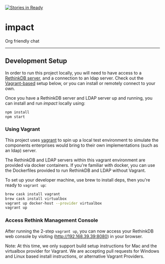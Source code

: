 [![Stories in Ready](https://badge.waffle.io/HackerHappyHour/impact.png?label=ready&title=Ready)](https://waffle.io/HackerHappyHour/impact)
# impact

Org friendly chat

***

## Development Setup

In order to run this project locally, you will need to have access to a [RethinkDB server][rethink],
and a connection to an ldap server. Check out the [Vagrant-based](#using-vagrant) setup below,
or you can install or remotely connect to your own.

Once you have a RethinkDB server and LDAP server up and running, you can install
and run *impact* locally using:

```bash
npm install
npm start
```

### Using Vagrant

This project uses [vagrant](http://vagrantup.com) to spin up a local test environment to simulate the
components enterprises would bring to their own implementations (such as an ldap)
server.

The RethinkDB and LDAP servers within this vagrant environment are provided
via docker containers. If you're familiar with docker, you can use the Dockerfiles
provided to run RethinkDB and LDAP without Vagrant.

To set up your developer machine, use brew to install deps, then you're ready to
`vagrant up`:

```bash
brew cask install vagrant
brew cask install virtualbox
vagrant up docker-host --provider virtualbox
vagrant up
```
### Access Rethink Management Console


After running the 2-step `vagrant up`, you can now access your RethinkDB web
console by visiting (http://192.168.39.39:8080) in your browser.

Note: At this time, we only support build setup instructions for Mac and the
virtualbox provider for Vagrant. We are accepting pull requests for Windows and
Linux based install instructions, or alternative Vagrant Providers.


[rethink]: http://rethinkdb.com
